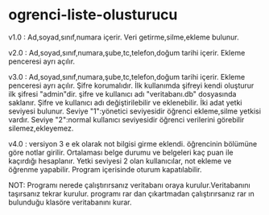 # ogrenci-liste-olusturucu
v1.0 : Ad,soyad,sınıf,numara içerir. Veri getirme,silme,ekleme bulunur.

v2.0 : Ad,soyad,sınıf,numara,şube,tc,telefon,doğum tarihi içerir. Ekleme penceresi ayrı açılır.

v3.0 : Ad,soyad,sınıf,numara,şube,tc,telefon,doğum tarihi içerir. Ekleme penceresi ayrı açılır.
Şifre korumalıdır. İlk kullanımda şifreyi kendi oluşturur ilk şifresi "admin"dir.
şifre ve kullanıcı adı "veritabanı.db" dosyasında saklanır. Şifre ve kullanıcı adı değiştirilebilir ve eklenebilir.
İki adat yetki seviyesi bulunur. Seviye "1":yönetici seviyesidir öğrenci ekleme,silme yetkisi vardır.
Seviye "2":normal kullanıcı seviyesidir öğrenci verilerini görebilir silemez,ekleyemez.

v4.0 : versiyon 3 e ek olarak not bilgisi girme eklendi. öğrencinin bölümüne göre notlar girilir. Ortalaması belge 
durumu ve belgeleri kaç puan ile kaçırdığı hesaplanır. Yetki seviyesi 2 olan kullanıcılar, not ekleme ve öğrenme yapabilir.
Program içerisinde oturum kapatılabilir.

NOT: Programı nerede çalıştırırsanız veritabanı oraya kurulur.Veritabanını taşırsanız tekrar kurulur.
programı rar dan çıkartmadan çalıştırırsanız rar ın bulunduğu klasöre veritabanını kurar.
